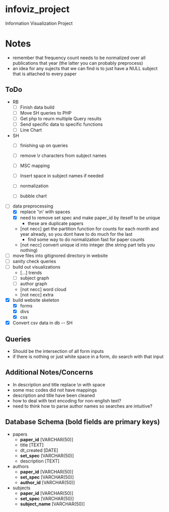 infoviz_project
===============

Information Visualization Project


Notes
=====

- remember that frequency count needs to be normalized over all publications that year
	(the latter you can probably preprocess)
- an idea for any sujects that we can find is to just have a NULL subject that is attached to every paper

ToDo
----
- RB
	- [ ] Finish data build
	- [ ] Move SH queries to PHP
	- [ ] Get php to reurn multiple Query results
	- [ ] Send specific data to specific functions
	- [ ] Line Chart
- SH
	- [ ] finishing up on queries
	- [ ] remove \r characters from subject names
	- [ ] MSC mapping
	- [ ] Insert space in subject names if needed
	- [ ] normalization
    - [ ] bubble chart


- [ ] data preprocessing
	- [x] replace '\n' with spaces
	- [x] need to remove set spec and make paper_id by iteself to be unique
		- these are duplicate papers
	- [not necc] get the partition function for counts for each month and year already, so you dont have to do much for the last
		- find some way to do normalization fast for paper counts
	- [not necc] convert unique id into integer (the string part tells you nothing)
- [ ] move files into gitignored directory in website
- [ ] sanity check queries
- [ ] build out visualizations
	- [...] trends
	- [ ] subject graph
	- [ ] author graph
	- [not necc] word cloud
	- [not necc] extra
- [x] build website skeleton
	- [x] forms
	- [x] divs
	- [x] css
- [x] Convert csv data in db -- SH

Queries
-------

- Should be the intersection of all form inputs
- if there is nothing or just white space in a form, do search with that input
 
Additional Notes/Concerns
-------------------------

- In description and title replace \\n with space
- some msc codes did not have mappings
- description and title have been cleaned
- how to deal with text encoding for non-english text?
- need to think how to parse author names so searches are intuitive?

Database Schema (bold fields are primary keys)
----------------------------------------------

- papers
	- __paper_id__ [VARCHAR(50)]
	- title [TEXT]
	- dt_created [DATE]
	- __set_spec__ [VARCHAR(50)]
	- description [TEXT]
- authors
	- __paper_id__ [VARCHAR(50)]
	- __set_spec__ [VARCHAR(50)]
	- __author_id__ [VARCHAR(50)]
- subjects
	- __paper_id__ [VARCHAR(50)]
	- __set_spec__ [VARCHAR(50)]
	- __subject_name__ [VARCHAR(50)]




